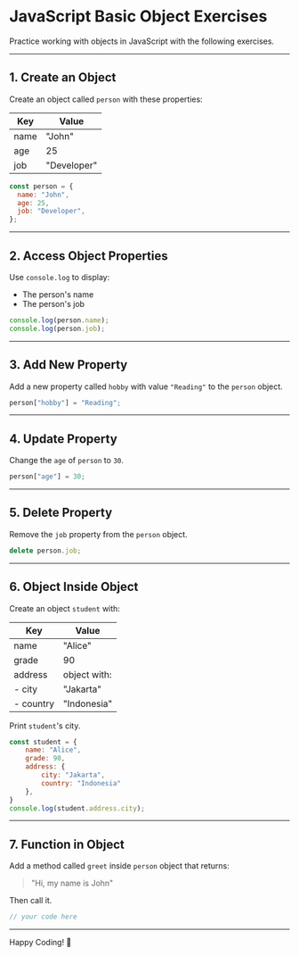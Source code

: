 
# JavaScript Basic Object Exercises

Practice working with objects in JavaScript with the following exercises.

---

## 1. Create an Object

Create an object called `person` with these properties:

| Key   | Value       |
|-------|-------------|
| name  | "John"      |
| age   | 25          |
| job   | "Developer" |

```javascript
const person = {
  name: "John",
  age: 25,
  job: "Developer",
};
```

---

## 2. Access Object Properties

Use `console.log` to display:
- The person's name
- The person's job

```javascript
console.log(person.name);
console.log(person.job);
```

---

## 3. Add New Property

Add a new property called `hobby` with value `"Reading"` to the `person` object.

```javascript
person["hobby"] = "Reading";
```

---

## 4. Update Property

Change the `age` of `person` to `30`.

```javascript
person["age"] = 30;
```

---

## 5. Delete Property

Remove the `job` property from the `person` object.

```javascript
delete person.job;
```

---

## 6. Object Inside Object

Create an object `student` with:

| Key     | Value              |
|---------|-------------------|
| name    | "Alice"           |
| grade   | 90                |
| address | object with:      |
| - city  | "Jakarta"         |
| - country | "Indonesia"     |

Print `student`'s city.

```javascript
const student = {
    name: "Alice",
    grade: 90,
    address: {
        city: "Jakarta",
        country: "Indonesia"
    },
}
console.log(student.address.city);
```

---

## 7. Function in Object

Add a method called `greet` inside `person` object that returns:

> "Hi, my name is John"

Then call it.

```javascript
// your code here
```

---

Happy Coding! 🚀
